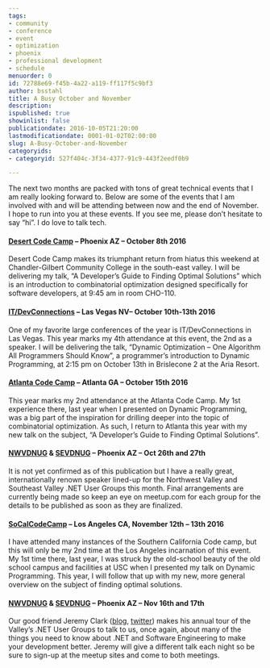 ```yaml
---
tags:
- community
- conference
- event
- optimization
- phoenix
- professional development
- schedule
menuorder: 0
id: 72788e69-f45b-4a22-a119-ff117f5c9bf3
author: bsstahl
title: A Busy October and November
description: 
ispublished: true
showinlist: false
publicationdate: 2016-10-05T21:20:00
lastmodificationdate: 0001-01-02T02:00:00
slug: A-Busy-October-and-November
categoryids:
- categoryid: 527f404c-3f34-4377-91c9-443f2eedf0b9

---
```


The next two months are packed with tons of great technical events that I am really looking forward to.  Below are some of the events that I am involved with and will be attending between now and the end of November. I hope to run into you at these events.  If you see me, please don’t hesitate to say “hi”. I do love to talk tech.

#### [Desert Code Camp](http://oct2016.desertcodecamp.com/session/1329) – Phoenix AZ – October 8th 2016

Desert Code Camp makes its triumphant return from hiatus this weekend at Chandler-Gilbert Community College in the south-east valley.  I will be delivering my talk, “A Developer’s Guide to Finding Optimal Solutions” which is an introduction to combinatorial optimization designed specifically for software developers, at 9:45 am in room CHO-110.

#### [IT/DevConnections](http://www.itdevconnections.com/dc16/Public/SessionDetails.aspx?FromPage=Speakers.aspx&SessionID=1016432&nav=true&Role=U') – Las Vegas NV– October 10th-13th 2016

One of my favorite large conferences of the year is IT/DevConnections in Las Vegas.  This year marks my 4th attendance at this event, the 2nd as a speaker. I will be delivering the talk, “Dynamic Optimization – One Algorithm All Programmers Should Know”, a programmer’s introduction to Dynamic Programming, at 2:15 pm on October 13th in Brislecone 2 at the Aria Resort.

#### [Atlanta Code Camp](https://atlantacodecamp.com/2016/Speakers/Barry-Stahl) – Atlanta GA – October 15th 2016

This year marks my 2nd attendance at the Atlanta Code Camp.  My 1st experience there, last year when I presented on Dynamic Programming, was a big part of the inspiration for drilling deeper into the topic of combinatorial optimization. As such, I return to Atlanta this year with my new talk on the subject, “A Developer’s Guide to Finding Optimal Solutions”.

#### [NWVDNUG](http://www.meetup.com/nwvdnug/) & [SEVDNUG](http://www.meetup.com/sevdnug/) – Phoenix AZ – Oct 26th and 27th

It is not yet confirmed as of this publication but I have a really great, internationally renown speaker lined-up for the Northwest Valley and Southeast Valley .NET User Groups this month.  Final arrangements are currently being made so keep an eye on meetup.com for each group for the details to be published as soon as they are finalized.

#### [SoCalCodeCamp](http://www.socalcodecamp.com/session.aspx?sid=24d59c6a-d04a-4cf5-be16-52cd870a2013) – Los Angeles CA, November 12th – 13th 2016

I have attended many instances of the Southern California Code camp, but this will only be my 2nd time at the Los Angeles incarnation of this event.  My 1st time there, last year, I was struck by the old-school beauty of the old school campus and facilities at USC when I presented my talk on Dynamic Programming.  This year, I will follow that up with my new, more general overview on the subject of finding optimal solutions.

#### [NWVDNUG](http://www.meetup.com/nwvdnug/) & [SEVDNUG](http://www.meetup.com/sevdnug/) – Phoenix AZ – Nov 16th and 17th

Our good friend Jeremy Clark ([blog](http://jeremybytes.blogspot.com/), [twitter](http://twitter.com/jeremybytes)) makes his annual tour of the Valley’s .NET User Groups to talk to us, once again, about many of the things you need to know about .NET and Software Engineering to make your development better. Jeremy will give a different talk each night so be sure to sign-up at the meetup sites and come to both meetings.

